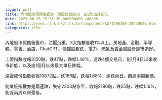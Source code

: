 ```yaml
---
layout: post
title: 內地股市假期後捱沽　滬股低收逾1%　創近6個月新低
date: 2023-06-26 15:31:30.000000000 +08:00
link: https://news.rthk.hk/rthk/ch/component/k2/1706306-20230626.htm
categories: rthk
---
```


內地股市假期後復市，沽壓沉重，3大指數低收1%以上。房地產、金融、半導體、零售、酒店、ChatGPT、傳媒股都跌，電力、燃氣及貴金屬股份逆市造好。

上證指數收報3150點，跌47點，跌幅1.48%，連跌4個交易日，創1月4日以來收市新低，以及逾1個月以來最大單日跌幅。

深證成份指數收報10872點，跌186點，跌幅1.68%，連跌兩日，創逾兩周新低。

創業板指數亦是兩連跌，失守2200點水平，收報2186點，跌25點，跌幅1.16%，創近兩周以來最低。
